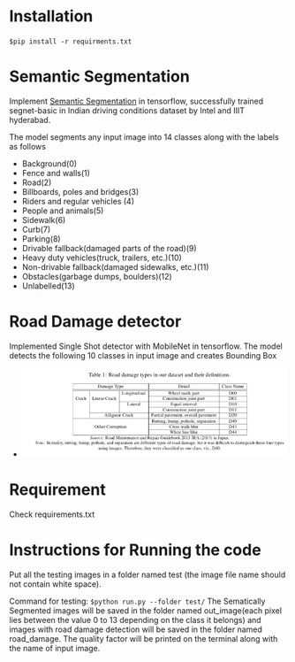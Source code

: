 # Installation
`
$pip install -r requirments.txt
`

# Semantic Segmentation
Implement [Semantic Segmentation](http://arxiv.org/abs/1511.00561) in tensorflow,
successfully trained segnet-basic in Indian driving conditions dataset by Intel and IIIT hyderabad.


The model segments any input image into 14 classes along with the labels as follows 

- Background(0)
- Fence and walls(1)
- Road(2)
- Billboards, poles and bridges(3)
- Riders and regular vehicles (4) 
- People and animals(5) 
- Sidewalk(6)
- Curb(7)
- Parking(8)
- Drivable fallback(damaged parts of the road)(9)
- Heavy duty vehicles(truck, trailers, etc.)(10)
- Non-drivable fallback(damaged sidewalks, etc.)(11)
- Obstacles(garbage dumps, boulders)(12)
- Unlabelled(13)

# Road Damage detector 

Implemented Single Shot detector with MobileNet in tensorflow. The model detects the following 10 classes in input image and creates Bounding Box

- ![alt text](a.png)

# Requirement

Check requirements.txt 


# Instructions for Running the code

Put all the testing images in a folder named test (the image file name should not contain white space). 

Command for testing:
`
  $python run.py --folder test/
`
The Sematically Segmented images will be saved in the folder named out_image(each pixel lies between the value 0 to 13 depending on the class it belongs) and images with road damage detection will be saved in the folder named road_damage. The quality factor will be printed on the terminal along with the name of input image.  
